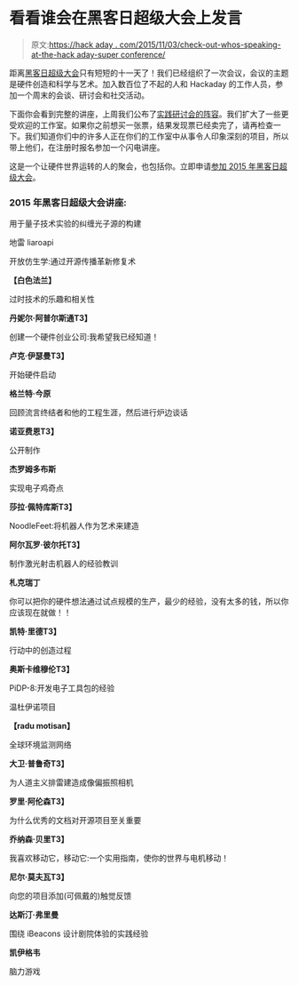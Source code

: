 # 看看谁会在黑客日超级大会上发言

> 原文:[https://hack aday . com/2015/11/03/check-out-whos-speaking-at-the-hack aday-super conference/](https://hackaday.com/2015/11/03/check-out-whos-speaking-at-the-hackaday-superconference/)

距离[黑客日超级大会](https://hackaday.io/superconference/)只有短短的十一天了！我们已经组织了一次会议，会议的主题是硬件创造和科学与艺术。加入数百位了不起的人和 Hackaday 的工作人员，参加一个周末的会谈、研讨会和社交活动。

下面你会看到完整的讲座，上周我们公布了[实践研讨会的阵容](http://hackaday.com/2015/10/27/amazing-workshops-of-the-supercon/)。我们扩大了一些更受欢迎的工作室。如果你之前想买一张票，结果发现票已经卖完了，请再检查一下。我们知道你们中的许多人正在你们的工作室中从事令人印象深刻的项目，所以带上他们，在注册时报名参加一个闪电讲座。

这是一个让硬件世界运转的人的聚会，也包括你。立即申请[参加 2015 年黑客日超级大会](https://docs.google.com/forms/d/1Y3wFEfdWQC9lWL4VK5JBti0CfIC4wt64dyY0JZsN6Bs/viewform)。

### 2015 年黑客日超级大会讲座:

用于量子技术实验的纠缠光子源的构建

地雷 liaroapi

开放仿生学:通过开源传播革新修复术

**【白色法兰】**

过时技术的乐趣和相关性

**丹妮尔·阿普尔斯通T3】**

创建一个硬件创业公司:我希望我已经知道！

**卢克·伊瑟曼T3】**

开始硬件启动

**格兰特·今原**

回顾流言终结者和他的工程生涯，然后进行炉边谈话

**诺亚费恩T3】**

公开制作

**杰罗姆多布斯**

实现电子鸡奇点

**莎拉·佩特库斯T3】**

NoodleFeet:将机器人作为艺术来建造

**阿尔瓦罗·彼尔托T3】**

制作激光射击机器人的经验教训

**札克瑞丁**

你可以把你的硬件想法通过试点规模的生产，最少的经验，没有太多的钱，所以你应该现在就做！！

**凯特·里德T3】**

行动中的创造过程

**奥斯卡维穆伦T3】**

PiDP-8:开发电子工具包的经验

温杜伊诺项目

**【radu motisan】**

全球环境监测网络

**大卫·普鲁奇T3】**

为人道主义排雷建造成像偏振照相机

**罗里·阿伦森T3】**

为什么优秀的文档对开源项目至关重要

**乔纳森·贝里T3】**

我喜欢移动它，移动它:一个实用指南，使你的世界与电机移动！

**尼尔·莫夫瓦T3】**

向您的项目添加(可佩戴的)触觉反馈

**达斯汀·弗里曼**

围绕 iBeacons 设计剧院体验的实践经验

**凯伊格韦**

脑力游戏